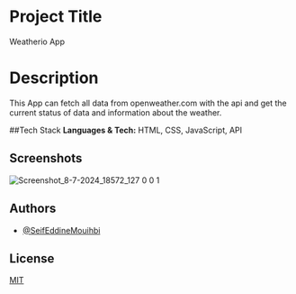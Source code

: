 
# Project Title
Weatherio App

# Description
This App can fetch all data from openweather.com with the api and get the current status of data and information about the weather.

##Tech Stack
**Languages & Tech:** HTML, CSS, JavaScript, API

## Screenshots

![Screenshot_8-7-2024_18572_127 0 0 1](https://github.com/Seif-Eddine-Mouihbi/Weather-App/assets/72694509/343ea7fb-98f7-43ce-a029-445e67f33c1b)

## Authors

- [@SeifEddineMouihbi](https://www.github.com/seif-eddine-mouihbi)

## License

[MIT](https://choosealicense.com/licenses/mit/)

